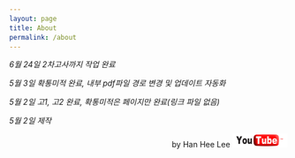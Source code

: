 ```yaml
---
layout: page
title: About
permalink: /about
---
```

*6월 24일 2차고사까지 작업 완료*

*5월 3일 확통미적 완료, 내부 pdf파일 경로 변경 및 업데이트 자동화*

*5월 2일 고1, 고2 완료, 확통미적은 페이지만 완료(링크 파일 없음)*

*5월 2일 제작*

<p style="text-align:right">by Han Hee Lee <img width="100px" height="25px" src="/assets/pngegg.png"/></p>